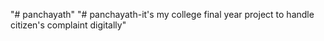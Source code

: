 "# panchayath" 
"# panchayath-it's my college final year project to handle citizen's complaint digitally" 
